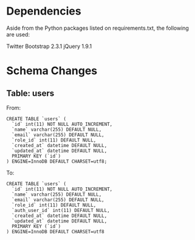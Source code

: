 Dependencies
============

Aside from the Python packages listed on requirements.txt,
the following are used:

Twitter Bootstrap 2.3.1
jQuery 1.9.1


Schema Changes
==============

Table: users
------------

From:
```
CREATE TABLE `users` (
  `id` int(11) NOT NULL AUTO_INCREMENT,
  `name` varchar(255) DEFAULT NULL,
  `email` varchar(255) DEFAULT NULL,
  `role_id` int(11) DEFAULT NULL,
  `created_at` datetime DEFAULT NULL,
  `updated_at` datetime DEFAULT NULL,
  PRIMARY KEY (`id`)
) ENGINE=InnoDB DEFAULT CHARSET=utf8;
```

To:
```
CREATE TABLE `users` (
  `id` int(11) NOT NULL AUTO_INCREMENT,
  `name` varchar(255) DEFAULT NULL,
  `email` varchar(255) DEFAULT NULL,
  `role_id` int(11) DEFAULT NULL,
  `auth_user_id` int(11) DEFAULT NULL,
  `created_at` datetime DEFAULT NULL,
  `updated_at` datetime DEFAULT NULL,
  PRIMARY KEY (`id`)
) ENGINE=InnoDB DEFAULT CHARSET=utf8
```

